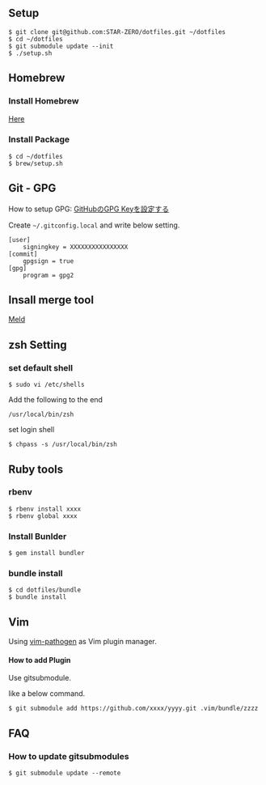 ## Setup

```
$ git clone git@github.com:STAR-ZERO/dotfiles.git ~/dotfiles
$ cd ~/dotfiles
$ git submodule update --init
$ ./setup.sh
```

## Homebrew

### Install Homebrew

[Here](http://brew.sh/)

### Install Package

```
$ cd ~/dotfiles
$ brew/setup.sh
```

## Git - GPG

How to setup GPG: [GitHubのGPG Keyを設定する](https://medium.com/@star_zero/github%E3%81%AEgpg-key%E3%82%92%E8%A8%AD%E5%AE%9A%E3%81%99%E3%82%8B-70e22874e533)

Create `~/.gitconfig.local` and write below setting.

```
[user]
	signingkey = XXXXXXXXXXXXXXXX
[commit]
	gpgsign = true
[gpg]
	program = gpg2
```

## Insall merge tool

[Meld](https://yousseb.github.io/meld/)

## zsh Setting

### set default shell

```
$ sudo vi /etc/shells
```

Add the following to the end

```
/usr/local/bin/zsh
```

set login shell

```
$ chpass -s /usr/local/bin/zsh
```

## Ruby tools

### rbenv

```
$ rbenv install xxxx
$ rbenv global xxxx
```

### Install Bunlder

```
$ gem install bundler
```

### bundle install

```
$ cd dotfiles/bundle
$ bundle install
```

## Vim

Using [vim-pathogen](https://github.com/tpope/vim-pathogen) as Vim plugin manager.

#### How to add Plugin

Use gitsubmodule.

like a below command.

```
$ git submodule add https://github.com/xxxx/yyyy.git .vim/bundle/zzzz
```

## FAQ

### How to update gitsubmodules

```
$ git submodule update --remote
```
